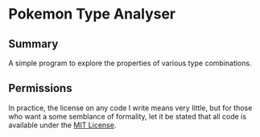 Pokemon Type Analyser
=====================


Summary
-------

A simple program to explore the properties of various type combinations.

Permissions
-----------

In practice, the license on any code I write means very little, but for those who want a some semblance of formality, let it be stated that all code is available under the [MIT License](https://github.com/tomdodd4598/PokemonTypes/blob/main/LICENSE.md).

